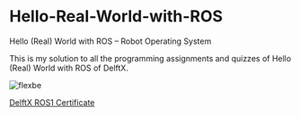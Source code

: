 # Hello-Real-World-with-ROS
Hello (Real) World with ROS – Robot Operating System

This is my solution to all the programming assignments and quizzes of Hello (Real) World with ROS of DelftX.

![flexbe](material/flexbe.gif)

[DelftX ROS1 Certificate](material/DelftXROS1xCertificate.pdf)